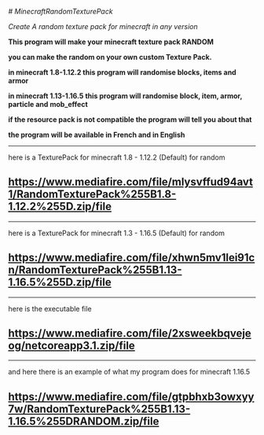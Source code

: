*# MinecraftRandomTexturePack*

*Create A random texture pack for minecraft in any version*

**This program will make your minecraft texture pack RANDOM**

**you can make the random on your own custom Texture Pack.**

**in minecraft 1.8-1.12.2 this program will randomise blocks, items and armor**

**in minecraft 1.13-1.16.5 this program will randomise block, item, armor, particle and mob_effect**

**if the resource pack is not compatible the program will tell you about that**

**the program will be available in French and in English**

----------------------------------------------------------------------------------------------------------------------------
here is a TexturePack for minecraft 1.8 - 1.12.2 (Default) for random

https://www.mediafire.com/file/mlysvffud94avt1/RandomTexturePack%255B1.8-1.12.2%255D.zip/file
----------------------------------------------------------------------------------------------------------------------------

----------------------------------------------------------------------------------------------------------------------------
here is a TexturePack for minecraft 1.3 - 1.16.5 (Default) for random

https://www.mediafire.com/file/xhwn5mv1lei91cn/RandomTexturePack%255B1.13-1.16.5%255D.zip/file
----------------------------------------------------------------------------------------------------------------------------

----------------------------------------------------------------------------------------------------------------------------
here is the executable file

https://www.mediafire.com/file/2xsweekbqvejeog/netcoreapp3.1.zip/file
----------------------------------------------------------------------------------------------------------------------------

----------------------------------------------------------------------------------------------------------------------------
and here there is an example of what my program does for minecraft 1.16.5

https://www.mediafire.com/file/gtpbhxb3owxyy7w/RandomTexturePack%255B1.13-1.16.5%255DRANDOM.zip/file
----------------------------------------------------------------------------------------------------------------------------


